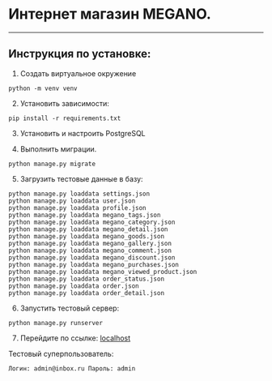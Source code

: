 # Интернет магазин MEGANO.

---

## Инструкция по установке:
1. Создать виртуальное окружение
```
python -m venv venv
```
2. Установить зависимости:  
```
pip install -r requirements.txt
```

3. Установить и настроить PostgreSQL

4. Выполнить миграции.

```
python manage.py migrate
```

5. Загрузить тестовые данные в базу:

```
python manage.py loaddata settings.json
python manage.py loaddata user.json
python manage.py loaddata profile.json
python manage.py loaddata megano_tags.json
python manage.py loaddata megano_category.json
python manage.py loaddata megano_detail.json
python manage.py loaddata megano_goods.json
python manage.py loaddata megano_gallery.json
python manage.py loaddata megano_comment.json
python manage.py loaddata megano_discount.json
python manage.py loaddata megano_purchases.json
python manage.py loaddata megano_viewed_product.json
python manage.py loaddata order_status.json
python manage.py loaddata order.json
python manage.py loaddata order_detail.json
```

6. Запустить тестовый сервер:
```
python manage.py runserver
```

7. Перейдите по ссылке: [localhost](http://127.0.0.1:8000)

Тестовый суперпользователь:    
```
Логин: admin@inbox.ru Пароль: admin
```
